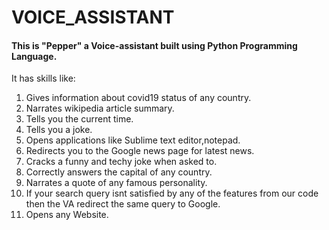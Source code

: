 # VOICE_ASSISTANT

#### This is "Pepper" a Voice-assistant built using Python Programming Language.
It has skills like:
1. Gives information about covid19 status of any country.
2. Narrates wikipedia article summary.
3. Tells you the current time.
4. Tells you a joke.
5. Opens applications like Sublime text editor,notepad. 
5. Redirects you to the Google news page for latest news.
6. Cracks a funny and techy joke when asked to.
7. Correctly answers the capital of any country.
8. Narrates a  quote of any famous personality. 
9. If your search query isnt satisfied by any of the features from our code then the VA redirect the same query to Google.
10. Opens any Website. 
 
